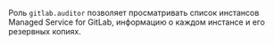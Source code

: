 Роль `gitlab.auditor` позволяет просматривать список инстансов Managed Service for GitLab, информацию о каждом инстансе и его резервных копиях.